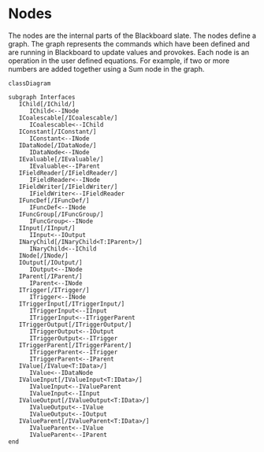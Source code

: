 ﻿# Nodes

The nodes are the internal parts of the Blackboard slate.
The nodes define a graph. The graph represents the commands which have
been defined and are running in Blackboard to update values and provokes.
Each node is an operation in the user defined equations. For example, if
two or more numbers are added together using a Sum node in the graph.

```mermaid
classDiagram

subgraph Interfaces
   IChild[/IChild/]
      IChild<--INode
   ICoalescable[/ICoalescable/]
      ICoalescable<--IChild
   IConstant[/IConstant/]
      IConstant<--INode
   IDataNode[/IDataNode/]
      IDataNode<--INode
   IEvaluable[/IEvaluable/]
      IEvaluable<--IParent
   IFieldReader[/IFieldReader/]
      IFieldReader<--INode
   IFieldWriter[/IFieldWriter/]
      IFieldWriter<--IFieldReader
   IFuncDef[/IFuncDef/]
      IFuncDef<--INode
   IFuncGroup[/IFuncGroup/]
      IFuncGroup<--INode
   IInput[/IInput/]
      IInput<--IOutput
   INaryChild[/INaryChild<T:IParent>/]
      INaryChild<--IChild
   INode[/INode/]
   IOutput[/IOutput/]
      IOutput<--INode
   IParent[/IParent/]
      IParent<--INode
   ITrigger[/ITrigger/]
      ITrigger<--INode
   ITriggerInput[/ITriggerInput/]
      ITriggerInput<--IInput
      ITriggerInput<--ITriggerParent
   ITriggerOutput[/ITriggerOutput/]
      ITriggerOutput<--IOutput
      ITriggerOutput<--ITrigger
   ITriggerParent[/ITriggerParent/]
      ITriggerParent<--ITrigger
      ITriggerParent<--IParent
   IValue[/IValue<T:IData>/]
      IValue<--IDataNode
   IValueInput[/IValueInput<T:IData>/]
      IValueInput<--IValueParent
      IValueInput<--IInput
   IValueOutput[/IValueOutput<T:IData>/]
      IValueOutput<--IValue
      IValueOutput<--IOutput
   IValueParent[/IValueParent<T:IData>/]
      IValueParent<--IValue
      IValueParent<--IParent
end

```
